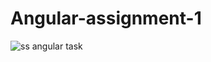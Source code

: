 # Angular-assignment-1
![ss angular task](https://user-images.githubusercontent.com/45172371/131016443-c63af871-ca85-4151-bfb6-f4922eeae4d7.PNG)
